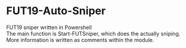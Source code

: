 # FUT19-Auto-Sniper
FUT19 sniper written in Powershell\
The main function is Start-FUTSniper, which does the actually sniping.\
More information is written as comments within the module.
